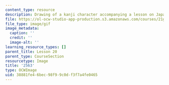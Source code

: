 ```yaml
---
content_type: resource
description: Drawing of a kanji character accompanying a lesson on Japanese.
file: https://ol-ocw-studio-app-production.s3.amazonaws.com/courses/21g-504-japanese-iv-spring-2009/38881fe46bec98f99c0df3f7a4fe0465_2563.gif
file_type: image/gif
image_metadata:
  caption: ''
  credit: ''
  image-alt: ''
learning_resource_types: []
parent_title: Lesson 20
parent_type: CourseSection
resourcetype: Image
title: '2563'
type: OCWImage
uid: 38881fe4-6bec-98f9-9c0d-f3f7a4fe0465
---
```


